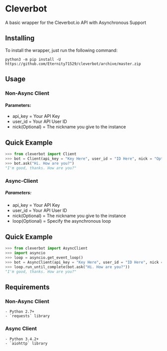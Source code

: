 # Cleverbot
A basic wrapper for the Cleverbot.io API with Asynchronous Support

## Installing

To install the wrapper, just run the following command:

```
python3 -m pip install -U https://github.com/Eternity71529/cleverbot/archive/master.zip
```
## Usage

### Non-Async Client
 #### Parameters:
   - api_key = Your API Key
   - user_id = Your API User ID
   - nick(Optional) = The nickname you give to the instance
## Quick Example
```py
>>> from cleverbot import Client
>>> bot = Client(api_key = "Key Here", user_id = "ID Here", nick = "Optional")
>>> bot.ask("Hi. How are you?")
"I'm good, thanks. How are you?"
```
### Async-Client
 ##### Parameters:
   - api_key = Your API Key
   - user_id = Your API User ID
   - nick(Optional) = The nickname you give to the instance
   - loop(Optional) = Specify the asynchronous loop
## Quick Example
```py
>>> from cleverbot import AsyncClient
>>> import asyncio
>>> loop = asyncio.get_event_loop()
>>> bot = AsyncClient(api_key = "Key Here", user_id = "ID Here", nick = "Optional", loop = loop)
>>> loop.run_until_complete(bot.ask("Hi. How are you?"))
"I'm good, thanks. How are you?"
```

## Requirements

  ### Non-Async Client
    - Python 2.7+
    - `requests` library
  ### Async Client
    - Python 3.4.2+
    - `aiohttp` library

       
